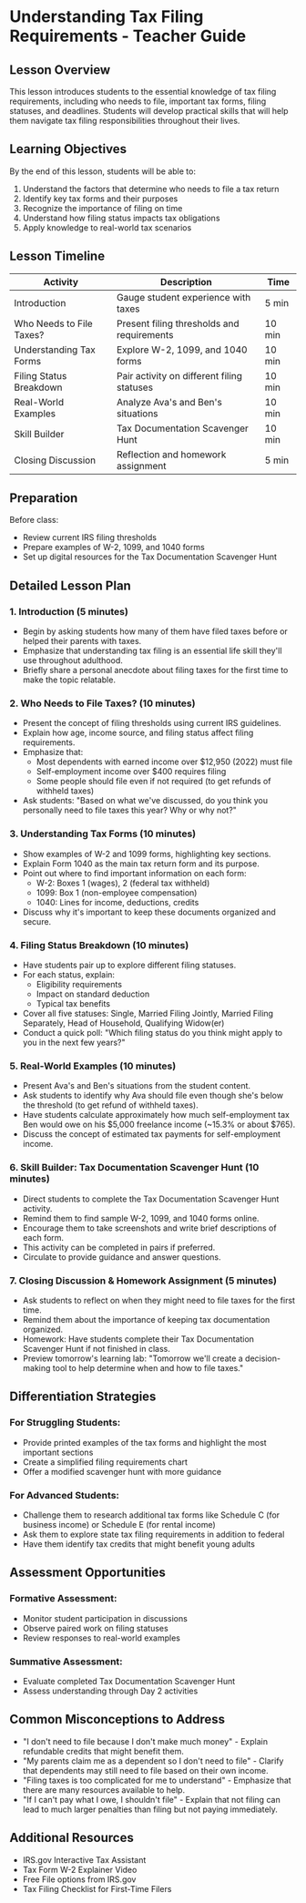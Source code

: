 # Understanding Tax Filing Requirements - Teacher Guide

## Lesson Overview

This lesson introduces students to the essential knowledge of tax filing requirements, including who needs to file, important tax forms, filing statuses, and deadlines. Students will develop practical skills that will help them navigate tax filing responsibilities throughout their lives.

## Learning Objectives

By the end of this lesson, students will be able to:

1. Understand the factors that determine who needs to file a tax return
2. Identify key tax forms and their purposes
3. Recognize the importance of filing on time
4. Understand how filing status impacts tax obligations
5. Apply knowledge to real-world tax scenarios

## Lesson Timeline

| Activity | Description | Time |
|----------|-------------|------|
| Introduction | Gauge student experience with taxes | 5 min |
| Who Needs to File Taxes? | Present filing thresholds and requirements | 10 min |
| Understanding Tax Forms | Explore W-2, 1099, and 1040 forms | 10 min |
| Filing Status Breakdown | Pair activity on different filing statuses | 10 min |
| Real-World Examples | Analyze Ava's and Ben's situations | 10 min |
| Skill Builder | Tax Documentation Scavenger Hunt | 10 min |
| Closing Discussion | Reflection and homework assignment | 5 min |

## Preparation

Before class:
- Review current IRS filing thresholds
- Prepare examples of W-2, 1099, and 1040 forms
- Set up digital resources for the Tax Documentation Scavenger Hunt

## Detailed Lesson Plan

### 1. Introduction (5 minutes)

- Begin by asking students how many of them have filed taxes before or helped their parents with taxes.
- Emphasize that understanding tax filing is an essential life skill they'll use throughout adulthood.
- Briefly share a personal anecdote about filing taxes for the first time to make the topic relatable.

### 2. Who Needs to File Taxes? (10 minutes)

- Present the concept of filing thresholds using current IRS guidelines.
- Explain how age, income source, and filing status affect filing requirements.
- Emphasize that:
  - Most dependents with earned income over $12,950 (2022) must file
  - Self-employment income over $400 requires filing
  - Some people should file even if not required (to get refunds of withheld taxes)
- Ask students: "Based on what we've discussed, do you think you personally need to file taxes this year? Why or why not?"

### 3. Understanding Tax Forms (10 minutes)

- Show examples of W-2 and 1099 forms, highlighting key sections.
- Explain Form 1040 as the main tax return form and its purpose.
- Point out where to find important information on each form:
  - W-2: Boxes 1 (wages), 2 (federal tax withheld)
  - 1099: Box 1 (non-employee compensation)
  - 1040: Lines for income, deductions, credits
- Discuss why it's important to keep these documents organized and secure.

### 4. Filing Status Breakdown (10 minutes)

- Have students pair up to explore different filing statuses.
- For each status, explain:
  - Eligibility requirements
  - Impact on standard deduction
  - Typical tax benefits
- Cover all five statuses: Single, Married Filing Jointly, Married Filing Separately, Head of Household, Qualifying Widow(er)
- Conduct a quick poll: "Which filing status do you think might apply to you in the next few years?"

### 5. Real-World Examples (10 minutes)

- Present Ava's and Ben's situations from the student content.
- Ask students to identify why Ava should file even though she's below the threshold (to get refund of withheld taxes).
- Have students calculate approximately how much self-employment tax Ben would owe on his $5,000 freelance income (~15.3% or about $765).
- Discuss the concept of estimated tax payments for self-employment income.

### 6. Skill Builder: Tax Documentation Scavenger Hunt (10 minutes)

- Direct students to complete the Tax Documentation Scavenger Hunt activity.
- Remind them to find sample W-2, 1099, and 1040 forms online.
- Encourage them to take screenshots and write brief descriptions of each form.
- This activity can be completed in pairs if preferred.
- Circulate to provide guidance and answer questions.

### 7. Closing Discussion & Homework Assignment (5 minutes)

- Ask students to reflect on when they might need to file taxes for the first time.
- Remind them about the importance of keeping tax documentation organized.
- Homework: Have students complete their Tax Documentation Scavenger Hunt if not finished in class.
- Preview tomorrow's learning lab: "Tomorrow we'll create a decision-making tool to help determine when and how to file taxes."

## Differentiation Strategies

### For Struggling Students:
- Provide printed examples of the tax forms and highlight the most important sections
- Create a simplified filing requirements chart
- Offer a modified scavenger hunt with more guidance

### For Advanced Students:
- Challenge them to research additional tax forms like Schedule C (for business income) or Schedule E (for rental income)
- Ask them to explore state tax filing requirements in addition to federal
- Have them identify tax credits that might benefit young adults

## Assessment Opportunities

### Formative Assessment:
- Monitor student participation in discussions
- Observe paired work on filing statuses
- Review responses to real-world examples

### Summative Assessment:
- Evaluate completed Tax Documentation Scavenger Hunt
- Assess understanding through Day 2 activities

## Common Misconceptions to Address

- "I don't need to file because I don't make much money" - Explain refundable credits that might benefit them.
- "My parents claim me as a dependent so I don't need to file" - Clarify that dependents may still need to file based on their own income.
- "Filing taxes is too complicated for me to understand" - Emphasize that there are many resources available to help.
- "If I can't pay what I owe, I shouldn't file" - Explain that not filing can lead to much larger penalties than filing but not paying immediately.

## Additional Resources

- IRS.gov Interactive Tax Assistant
- Tax Form W-2 Explainer Video
- Free File options from IRS.gov
- Tax Filing Checklist for First-Time Filers